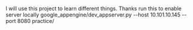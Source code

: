 I will use this project to learn different things.
Thanks
run this to enable server locally
google_appengine/dev_appserver.py --host 10.101.10.145 --port 8080 practice/ 
